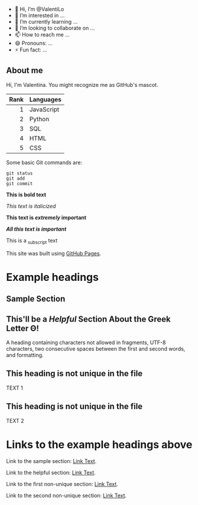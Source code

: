 - 👋 Hi, I’m @ValentiLo
- 👀 I’m interested in ...
- 🌱 I’m currently learning ...
- 💞️ I’m looking to collaborate on ...
- 📫 How to reach me ...
- 😄 Pronouns: ...
- ⚡ Fun fact: ...

## About me

Hi, I'm Valentina. You might recognize me as GitHub's mascot.

| Rank | Languages |
|-----:|-----------|
|     1| JavaScript|
|     2| Python    |
|     3| SQL       |
|     4| HTML      |
|     5| CSS       |
Some basic Git commands are:
```
git status
git add
git commit
```
**This is bold text**

_This text is italicized_

**This text is _extremely_ important**

***All this text is important***

This is a <sub>subscript</sub> text

This site was built using [GitHub Pages](https://pages.github.com/).

# Example headings

## Sample Section

## This'll be a _Helpful_ Section About the Greek Letter Θ!
A heading containing characters not allowed in fragments, UTF-8 characters, two consecutive spaces between the first and second words, and formatting.

## This heading is not unique in the file

TEXT 1

## This heading is not unique in the file

TEXT 2

# Links to the example headings above

Link to the sample section: [Link Text](#sample-section).

Link to the helpful section: [Link Text](#thisll-be-a-helpful-section-about-the-greek-letter-Θ).

Link to the first non-unique section: [Link Text](#this-heading-is-not-unique-in-the-file).

Link to the second non-unique section: [Link Text](#this-heading-is-not-unique-in-the-file-1).
